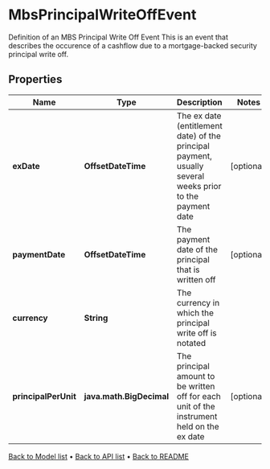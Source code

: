 

# MbsPrincipalWriteOffEvent

Definition of an MBS Principal Write Off Event  This is an event that describes the occurence of a cashflow due to a mortgage-backed security principal write off.

## Properties

| Name | Type | Description | Notes |
|------------ | ------------- | ------------- | -------------|
|**exDate** | **OffsetDateTime** | The ex date (entitlement date) of the principal payment, usually several weeks prior to the payment date |  [optional] |
|**paymentDate** | **OffsetDateTime** | The payment date of the principal that is written off |  [optional] |
|**currency** | **String** | The currency in which the principal write off is notated |  |
|**principalPerUnit** | **java.math.BigDecimal** | The principal amount to be written off for each unit of the instrument held on the ex date |  [optional] |



[Back to Model list](../README.md#documentation-for-models) &#8226; [Back to API list](../README.md#documentation-for-api-endpoints) &#8226; [Back to README](../README.md)


